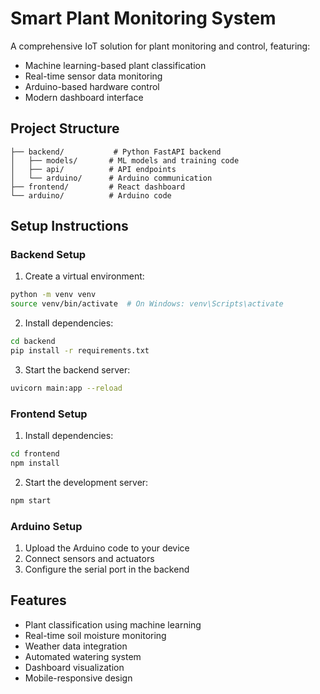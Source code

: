 # Smart Plant Monitoring System

A comprehensive IoT solution for plant monitoring and control, featuring:
- Machine learning-based plant classification
- Real-time sensor data monitoring
- Arduino-based hardware control
- Modern dashboard interface

## Project Structure
```
├── backend/           # Python FastAPI backend
│   ├── models/       # ML models and training code
│   ├── api/          # API endpoints
│   └── arduino/      # Arduino communication
├── frontend/         # React dashboard
└── arduino/          # Arduino code
```

## Setup Instructions

### Backend Setup
1. Create a virtual environment:
```bash
python -m venv venv
source venv/bin/activate  # On Windows: venv\Scripts\activate
```

2. Install dependencies:
```bash
cd backend
pip install -r requirements.txt
```

3. Start the backend server:
```bash
uvicorn main:app --reload
```

### Frontend Setup
1. Install dependencies:
```bash
cd frontend
npm install
```

2. Start the development server:
```bash
npm start
```

### Arduino Setup
1. Upload the Arduino code to your device
2. Connect sensors and actuators
3. Configure the serial port in the backend

## Features
- Plant classification using machine learning
- Real-time soil moisture monitoring
- Weather data integration
- Automated watering system
- Dashboard visualization
- Mobile-responsive design 